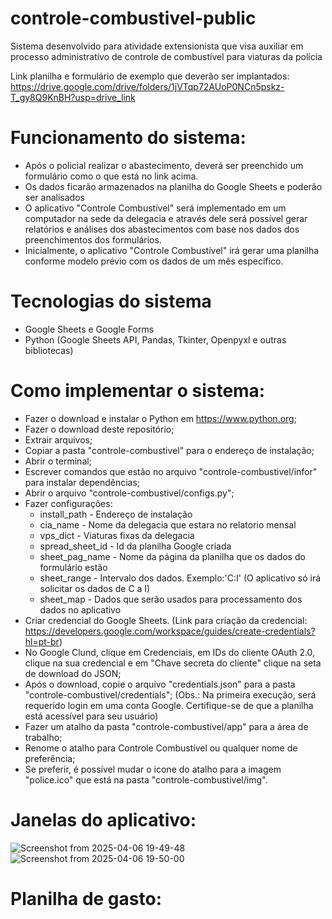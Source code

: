 # controle-combustivel-public
Sistema desenvolvido para atividade extensionista que visa auxiliar em processo administrativo de controle de combustível para viaturas da polícia

Link planilha e formulário de exemplo que deverão ser implantados: https://drive.google.com/drive/folders/1jVTqp72AUoP0NCn5pskz-T_gy8Q9KnBH?usp=drive_link

# Funcionamento do sistema:
- Após o policial realizar o abastecimento, deverá ser preenchido um formulário como o que está no link acima.
- Os dados ficarão armazenados na planilha do Google Sheets e poderão ser analisados
- O aplicativo "Controle Combustível" será implementado em um computador na sede da delegacia e através dele será possível gerar relatórios e análises dos abastecimentos com base nos dados dos preenchimentos dos formulários.
- Inicialmente, o aplicativo "Controle Combustível" irá gerar uma planilha conforme modelo prévio com os dados de um mês específico.

# Tecnologias do sistema
- Google Sheets e Google Forms
- Python (Google Sheets API, Pandas, Tkinter, Openpyxl e outras bibliotecas)

# Como implementar o sistema:
- Fazer o download e instalar o Python em https://www.python.org;
- Fazer o download deste repositório;
- Extrair arquivos;
- Copiar a pasta "controle-combustivel" para o endereço de instalação;
- Abrir o terminal;
- Escrever comandos que estão no arquivo "controle-combustivel/infor" para instalar dependências;
- Abrir o arquivo "controle-combustivel/configs.py";
- Fazer configurações:
  - install_path - Endereço de instalação
  - cia_name - Nome da delegacia que estara no relatorio mensal
  - vps_dict - Viaturas fixas da delegacia
  - spread_sheet_id - Id da planilha Google criada
  - sheet_pag_name - Nome da página da planilha que os dados do formulário estão
  - sheet_range - Intervalo dos dados. Exemplo:'C:I' (O aplicativo só irá solicitar os dados de C a I)
  - sheet_map - Dados que serão usados para processamento dos dados no aplicativo
- Criar credencial do Google Sheets. (Link para criação da credencial: https://developers.google.com/workspace/guides/create-credentials?hl=pt-br)
- No Google Clund, clique em Credenciais, em IDs do cliente OAuth 2.0, clique na sua credencial e em "Chave secreta do cliente" clique na seta de download do JSON;
- Após o download, copie o arquivo "credentials.json" para a pasta "controle-combustivel/credentials"; (Obs.: Na primeira execução, será requerido login em uma conta Google. Certifique-se de que a planilha está acessível para seu usuário)
- Fazer um atalho da pasta "controle-combustivel/app" para a área de trabalho;
- Renome o atalho para Controle Combustível ou qualquer nome de preferência;
- Se preferir, é possível mudar o icone do atalho para a imagem "police.ico" que está na pasta "controle-combustivel/img".

# Janelas do aplicativo:
![Screenshot from 2025-04-06 19-49-48](https://github.com/user-attachments/assets/05ef2835-4f0e-4434-b933-78b4d074be98)
![Screenshot from 2025-04-06 19-50-00](https://github.com/user-attachments/assets/08513a11-7389-49c4-a74e-4797b4e9a237)

# Planilha de gasto:


